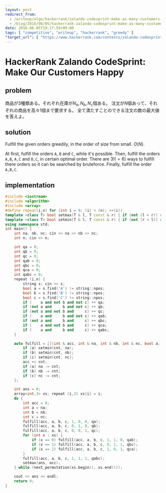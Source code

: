 ```yaml
---
layout: post
redirect_from:
  - /writeup/algo/hackerrank/zalando-codesprint-make-as-many-customers-happy-as-possible/
  - /blog/2016/06/05/hackerrank-zalando-codesprint-make-as-many-customers-happy-as-possible/
date: 2016-06-05T19:17:59+09:00
tags: [ "competitive", "writeup", "hackerrank", "greedy" ]
"target_url": [ "https://www.hackerrank.com/contests/zalando-codesprint/challenges/make-as-many-customers-happy-as-possible-" ]
---
```


# HackerRank Zalando CodeSprint: Make Our Customers Happy

## problem

商品が$3$種類ある。それぞれ在庫が$N_a, N_b, N_c$個ある。
注文が$N$個あって、それぞれの商品を高々$1$個まで要求する。
全て満たすことのできる注文の数の最大値を答えよ。

## solution

Fulfill the given orders greedily, in the order of size from small. $O(N)$.

At first, fulfill the orders `A`, `B` and `C`, while it's possible.
Then, fulfill the orders `A,B`, `A,C` and `B,C`, in certain optimal order.
There are $3! (= 6)$ ways to fulfill there orders so it can be searched by bruteforce.
Finally, fulfill the order `A,B,C`.

## implementation

``` c++
#include <iostream>
#include <algorithm>
#include <array>
#define repeat(i,n) for (int i = 0; (i) < (n); ++(i))
template <class T> bool setmax(T & l, T const & r) { if (not (l < r)) return false; l = r; return true; }
template <class T> bool setmin(T & l, T const & r) { if (not (r < l)) return false; l = r; return true; }
using namespace std;
int main() {
    int na, nb, nc; cin >> na >> nb >> nc;
    int n; cin >> n;

    int qa = 0;
    int qb = 0;
    int qc = 0;
    int qab = 0;
    int qbc = 0;
    int qca = 0;
    int qabc = 0;
    repeat (i,n) {
        string s; cin >> s;
        bool a = s.find('A') != string::npos;
        bool b = s.find('B') != string::npos;
        bool c = s.find('C') != string::npos;
        if (    a and not b and not c) ++ qa;
        if (not a and     b and not c) ++ qb;
        if (not a and not b and     c) ++ qc;
        if (    a and     b and not c) ++ qab;
        if (not a and     b and     c) ++ qbc;
        if (    a and not b and     c) ++ qca;
        if (    a and     b and     c) ++ qabc;
    }

    auto fulfill = [](int & acc, int & na, int & nb, int & nc, bool a, bool b, bool c, int cnt) {
        if (a) setmin(cnt, na);
        if (b) setmin(cnt, nb);
        if (c) setmin(cnt, nc);
        acc += cnt;
        if (a) na -= cnt;
        if (b) nb -= cnt;
        if (c) nc -= cnt;
    };

    int ans = 0;
    array<int,3> xs; repeat (i,3) xs[i] = i;
    do {
        int acc = 0;
        int a = na;
        int b = nb;
        int c = nc;
        fulfill(acc, a, b, c, 1, 0, 0, qa);
        fulfill(acc, a, b, c, 0, 1, 0, qb);
        fulfill(acc, a, b, c, 0, 0, 1, qc);
        for (int x : xs) {
            if (x == 0) fulfill(acc, a, b, c, 1, 1, 0, qab);
            if (x == 1) fulfill(acc, a, b, c, 0, 1, 1, qbc);
            if (x == 2) fulfill(acc, a, b, c, 1, 0, 1, qca);
        }
        fulfill(acc, a, b, c, 1, 1, 1, qabc);
        setmax(ans, acc);
    } while (next_permutation(xs.begin(), xs.end()));

    cout << ans << endl;
    return 0;
}
```
